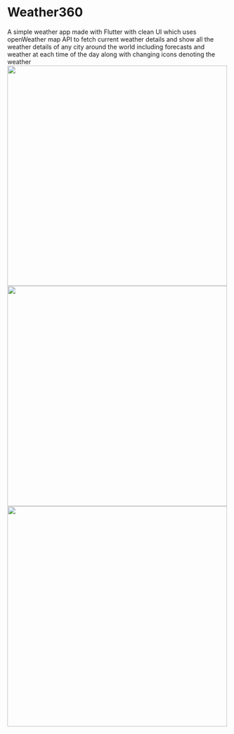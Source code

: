 # Weather360
A simple weather app made with Flutter with clean UI which uses openWeather map API to fetch current weather details and show all the weather details of any city around the world including forecasts and weather at each time of the day along with changing icons denoting the weather
<a href="url"><img src="https://github.com/Apoorvyash/Weather360/assets/96018168/b0338c2a-5bc6-4303-8a8e-276c262f90b8" align="left" height="500" ></a>
<a href="url"><img src="https://github.com/Apoorvyash/Weather360/assets/96018168/60f38a8b-c7b8-4ab8-8a9a-6c5492cb4cf3" align="left" height="500" ></a>
<a href="url"><img src="https://github.com/Apoorvyash/Weather360/assets/96018168/5f8cb583-6fa6-4732-af17-81d87ed7ca5d" align="left" height="500" ></a>

